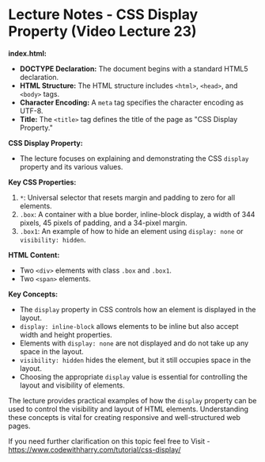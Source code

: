 
# Lecture Notes - CSS Display Property (Video Lecture 23)

**index.html:**
- **DOCTYPE Declaration:** The document begins with a standard HTML5 declaration.
- **HTML Structure:** The HTML structure includes `<html>`, `<head>`, and `<body>` tags.
- **Character Encoding:** A `meta` tag specifies the character encoding as UTF-8.
- **Title:** The `<title>` tag defines the title of the page as "CSS Display Property."

**CSS Display Property:**
- The lecture focuses on explaining and demonstrating the CSS `display` property and its various values.

**Key CSS Properties:**
1. `*`: Universal selector that resets margin and padding to zero for all elements.
2. `.box`: A container with a blue border, inline-block display, a width of 344 pixels, 45 pixels of padding, and a 34-pixel margin.
3. `.box1`: An example of how to hide an element using `display: none` or `visibility: hidden`.

**HTML Content:**
- Two `<div>` elements with class `.box` and `.box1`.
- Two `<span>` elements.

**Key Concepts:**
- The `display` property in CSS controls how an element is displayed in the layout.
- `display: inline-block` allows elements to be inline but also accept width and height properties.
- Elements with `display: none` are not displayed and do not take up any space in the layout.
- `visibility: hidden` hides the element, but it still occupies space in the layout.
- Choosing the appropriate `display` value is essential for controlling the layout and visibility of elements.

The lecture provides practical examples of how the `display` property can be used to control the visibility and layout of HTML elements. Understanding these concepts is vital for creating responsive and well-structured web pages.

If you need further clarification on this topic feel free to Visit - https://www.codewithharry.com/tutorial/css-display/